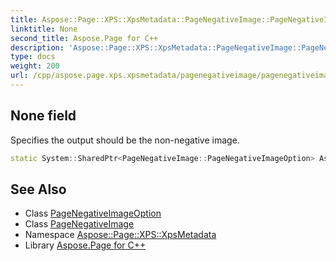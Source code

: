 ```yaml
---
title: Aspose::Page::XPS::XpsMetadata::PageNegativeImage::PageNegativeImageOption::None field
linktitle: None
second_title: Aspose.Page for C++
description: 'Aspose::Page::XPS::XpsMetadata::PageNegativeImage::PageNegativeImageOption::None field. Specifies the output should be the non-negative image in C++.'
type: docs
weight: 200
url: /cpp/aspose.page.xps.xpsmetadata/pagenegativeimage/pagenegativeimageoption/none/
---
```

## None field


Specifies the output should be the non-negative image.

```cpp
static System::SharedPtr<PageNegativeImage::PageNegativeImageOption> Aspose::Page::XPS::XpsMetadata::PageNegativeImage::PageNegativeImageOption::None
```

## See Also

* Class [PageNegativeImageOption](../)
* Class [PageNegativeImage](../../)
* Namespace [Aspose::Page::XPS::XpsMetadata](../../../)
* Library [Aspose.Page for C++](../../../../)
